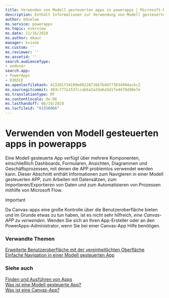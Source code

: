 ```yaml
---
title: Verwenden von Modell gesteuerten apps in powerapps | Microsoft-Dokumentation
description: Enthält Informationen zur Verwendung von Modell gesteuerten apps in powerapps.
author: mduelae
ms.service: powerapps
ms.topic: overview
ms.date: 11/16/2018
ms.author: mkaur
manager: kvivek
ms.custom: ''
ms.reviewer: ''
ms.assetid: ''
search.audienceType:
- enduser
search.app:
- PowerApps
- D365CE
ms.openlocfilehash: 413201f34109e6022871667bd9773834904acbc2
ms.sourcegitcommit: 483c777a1537ccab6a2a2da6a5d1fe4470dd0e7e
ms.translationtype: MT
ms.contentlocale: de-DE
ms.lasthandoff: 06/19/2019
ms.locfileid: "61556066"
---
```

# <a name="use-model-driven-apps-in-powerapps"></a>Verwenden von Modell gesteuerten apps in powerapps

Eine Modell gesteuerte App verfügt über mehrere Komponenten, einschließlich Dashboards, Formularen, Ansichten, Diagrammen und Geschäftsprozessen, mit denen die APP problemlos verwendet werden kann. Dieser Abschnitt enthält Informationen zum Navigieren in einer Modell gesteuerten APP, zum Arbeiten mit Datensätzen, zum Importieren/Exportieren von Daten und zum Automatisieren von Prozessen mithilfe von Microsoft Flow. 

> [!IMPORTANT]
> Da Canvas-apps eine große Kontrolle über die Benutzeroberfläche bieten und im Grunde etwas zu tun haben, ist es nicht sehr hilfreich, *eine Canvas-APP zu verwenden*. Wenden Sie sich an Ihren App-Ersteller oder an den PowerApps-Administrator, wenn Sie bei einer Canvas-App Hilfe benötigen.

### <a name="related-topics"></a>Verwandte Themen

[Erweiterte Benutzeroberfläche mit der vereinheitlichten Oberfläche](unified-interface.md)<br/>
[Einfache Navigation in einer Modell gesteuerten App](navigation.md)

### <a name="see-also"></a>Siehe auch

[Finden und Ausführen von Apps](index.md)<br/>
[Was ist eine Modell gesteuerte App?](/powerapps/maker/model-driven-apps/model-driven-app-overview)<br/>
[Was ist eine Canvas-App?](/powerapps/maker/canvas-apps/getting-started)

